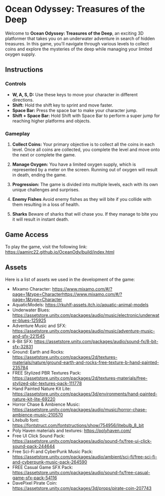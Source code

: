 # Ocean Odyssey: Treasures of the Deep

Welcome to **Ocean Odyssey: Treasures of the Deep**, an exciting 3D platformer that takes you on an underwater adventure in search of hidden treasures. In this game, you'll navigate through various levels to collect coins and explore the mysteries of the deep while managing your limited oxygen supply.

## Instructions

### Controls

- **W, A, S, D:** Use these keys to move your character in different directions.
- **Shift:** Hold the shift key to sprint and move faster.
- **Space Bar:** Press the space bar to make your character jump.
- **Shift + Space Bar:** Hold Shift with Space Bar to perform a super jump for reaching higher platforms and objects.

### Gameplay

1. **Collect Coins:** Your primary objective is to collect all the coins in each level. Once all coins are collected, you complete the level and move onto the next or complete the game.

2. **Manage Oxygen:** You have a limited oxygen supply, which is represented by a meter on the screen. Running out of oxygen will result in death, ending the game.

3. **Progression:** The game is divided into multiple levels, each with its own unique challenges and surprises.

4. **Enemy Fishes** Avoid enemy fishes as they will bite if you collide with them resulting in a loss of health.

5. **Sharks** Beware of sharks that will chase you. If they manage to bite you it will result in instant death.

   
## Game Access

To play the game, visit the following link:
https://aamirc22.github.io/OceanOdy/build/index.html

## Assets

Here is a list of assets we used in the development of the game:
- Mixamo Character: https://www.mixamo.com/#/?page=1&type=Characterhttps://www.mixamo.com/#/?page=1&type=Character
- AquaticModels: https://rkuhlf-assets.itch.io/aquatic-animal-models    
- Underwater Blues: https://assetstore.unity.com/packages/audio/music/electronic/underwater-blues-125925    
- Adventure Music and SFX: https://assetstore.unity.com/packages/audio/music/adventure-music-and-sfx-221545    
- 8-Bit SFX: https://assetstore.unity.com/packages/audio/sound-fx/8-bit-sfx-32831    
- Ground: Earth and Rocks: https://assetstore.unity.com/packages/2d/textures-materials/nature/ground-earth-and-rocks-free-texture-b-hand-painted-235784    
- FREE Stylized PBR Textures Pack: https://assetstore.unity.com/packages/2d/textures-materials/free-stylized-pbr-textures-pack-111778    
- Hand Painted Nature Kit Lite: https://assetstore.unity.com/packages/3d/environments/hand-painted-nature-kit-lite-69220     
- Horror Chase & Ambience Music: https://assetstore.unity.com/packages/audio/music/horror-chase-ambience-music-210570
- Litebulb font: https://fontstruct.com/fontstructions/show/754956/litebulb_8_bit
- Poly Haven materials and textures: https://polyhaven.com/    
- Free UI Click Sound Pack: https://assetstore.unity.com/packages/audio/sound-fx/free-ui-click-sound-pack-244644    
- Free Sci-Fi and CyberPunk Music Pack: https://assetstore.unity.com/packages/audio/ambient/sci-fi/free-sci-fi-and-cyberpunk-music-pack-264590    
- FREE Casual Game SFX Pack: https://assetstore.unity.com/packages/audio/sound-fx/free-casual-game-sfx-pack-54116    
- DavePixel Pirate Coin: https://assetstore.unity.com/packages/3d/props/pirate-coin-207743    
